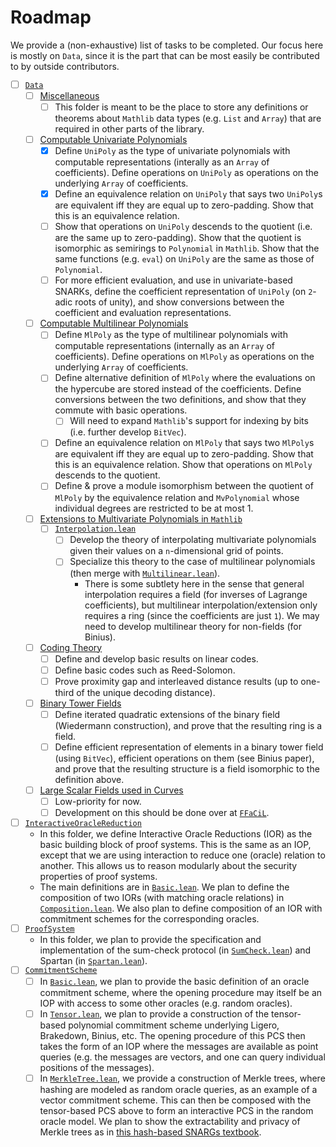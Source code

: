 
# Roadmap

We provide a (non-exhaustive) list of tasks to be completed. Our focus here is mostly on `Data`, since it is the part that can be most easily be contributed to by outside contributors.

- [ ] [`Data`](ZKLib/Data)
  - [ ] [Miscellaneous](ZKLib/Data/Misc)
    - [ ] This folder is meant to be the place to store any definitions or theorems about `Mathlib` data types (e.g. `List` and `Array`) that are required in other parts of the library.
  - [ ] [Computable Univariate Polynomials](ZKLib/Data/UniPoly)
    - [x] Define `UniPoly` as the type of univariate polynomials with computable representations (interally as an `Array` of coefficients). Define operations on `UniPoly` as operations on the underlying `Array` of coefficients.
    - [x] Define an equivalence relation on `UniPoly` that says two `UniPoly`s are equivalent iff they are equal up to zero-padding. Show that this is an equivalence relation.
    - [ ] Show that operations on `UniPoly` descends to the quotient (i.e. are the same up to zero-padding). Show that the quotient is isomorphic as semirings to `Polynomial` in `Mathlib`. Show that the same functions (e.g. `eval`) on `UniPoly` are the same as those of `Polynomial`.
    - [ ] For more efficient evaluation, and use in univariate-based SNARKs, define the coefficient representation of `UniPoly` (on `2`-adic roots of unity), and show conversions between the coefficient and evaluation representations.
  - [ ] [Computable Multilinear Polynomials](ZKLib/Data/MlPoly)
    - [ ] Define `MlPoly` as the type of multilinear polynomials with computable representations (internally as an `Array` of coefficients). Define operations on `MlPoly` as operations on the underlying `Array` of coefficients.
    - [ ] Define alternative definition of `MlPoly` where the evaluations on the hypercube are stored instead of the coefficients. Define conversions between the two definitions, and show that they commute with basic operations.
      - [ ] Will need to expand `Mathlib`'s support for indexing by bits (i.e. further develop `BitVec`).
    - [ ] Define an equivalence relation on `MlPoly` that says two `MlPoly`s are equivalent iff they are equal up to zero-padding. Show that this is an equivalence relation. Show that operations on `MlPoly` descends to the quotient.
    - [ ] Define & prove a module isomorphism between the quotient of `MlPoly` by the equivalence relation and `MvPolynomial` whose individual degrees are restricted to be at most 1.
  - [ ] [Extensions to Multivariate Polynomials in `Mathlib`](ZKLib/Data/MvPolynomial)
    - [ ] [`Interpolation.lean`](ZKLib/Data/MvPolynomial/Interpolation.lean)
      - [ ] Develop the theory of interpolating multivariate polynomials given their values on a `n`-dimensional grid of points.
      - [ ] Specialize this theory to the case of multilinear polynomials (then merge with [`Multilinear.lean`](ZKLib/Data/MvPolynomial/Multilinear.lean)).
        - There is some subtlety here in the sense that general interpolation requires a field (for inverses of Lagrange coefficients), but multilinear interpolation/extension only requires a ring (since the coefficients are just `1`). We may need to develop multilinear theory for non-fields (for Binius).
  - [ ] [Coding Theory](ZKLib/Data/CodingTheory)
    - [ ] Define and develop basic results on linear codes.
    - [ ] Define basic codes such as Reed-Solomon.
    - [ ] Prove proximity gap and interleaved distance results (up to one-third of the unique decoding distance).
  - [ ] [Binary Tower Fields](ZKLib/Data/BinaryTowerField)
    - [ ] Define iterated quadratic extensions of the binary field (Wiedermann construction), and prove that the resulting ring is a field.
    - [ ] Define efficient representation of elements in a binary tower field (using `BitVec`), efficient operations on them (see Binius paper), and prove that the resulting structure is a field isomorphic to the definition above.
  - [ ] [Large Scalar Fields used in Curves](ZKLib/Data/ScalarPrimeField)
    - [ ] Low-priority for now.
    - [ ] Development on this should be done over at [`FFaCiL`](https://github.com/argumentcomputer/FFaCiL.lean/tree/main).
- [ ] [`InteractiveOracleReduction`](ZKLib/InteractiveOracleReduction)
  - In this folder, we define Interactive Oracle Reductions (IOR) as the basic building block of proof systems. This is the same as an IOP, except that we are using interaction to reduce one (oracle) relation to another. This allows us to reason modularly about the security properties of proof systems.
  - The main definitions are in [`Basic.lean`](ZKLib/InteractiveOracleReduction/Basic.lean). We plan to define the composition of two IORs (with matching oracle relations) in [`Composition.lean`](ZKLib/InteractiveOracleReduction/Composition.lean). We also plan to define composition of an IOR with commitment schemes for the corresponding oracles.
- [ ] [`ProofSystem`](ZKLib/ProofSystem)
  - In this folder, we plan to provide the specification and implementation of the sum-check protocol (in [`SumCheck.lean`](ZKLib/ProofSystem/Sumcheck)) and Spartan (in [`Spartan.lean`](ZKLib/ProofSystem/Spartan)).
- [ ] [`CommitmentScheme`](ZKLib/CommitmentScheme)
  - [ ] In [`Basic.lean`](ZKLib/CommitmentScheme/Basic.lean), we plan to provide the basic definition of an oracle commitment scheme, where the opening procedure may itself be an IOP with access to some other oracles (e.g. random oracles).
  - [ ] In [`Tensor.lean`](ZKLib/CommitmentScheme/Tensor.lean), we plan to provide a construction of the tensor-based polynomial commitment scheme underlying Ligero, Brakedown, Binius, etc. The opening procedure of this PCS then takes the form of an IOP where the messages are available as point queries (e.g. the messages are vectors, and one can query individual positions of the messages).
  - [ ] In [`MerkleTree.lean`](ZKLib/CommitmentScheme/MerkleTree.lean), we provide a construction of Merkle trees, where hashing are modeled as random oracle queries, as an example of a vector commitment scheme. This can then be composed with the tensor-based PCS above to form an interactive PCS in the random oracle model. We plan to show the extractability and privacy of Merkle trees as in [this hash-based SNARGs textbook](https://github.com/hash-based-snargs-book/hash-based-snargs-book).